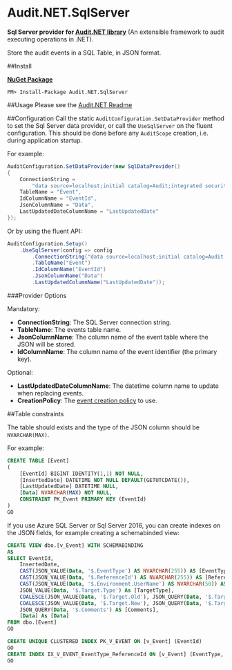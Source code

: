 # Audit.NET.SqlServer
**Sql Server provider for [Audit.NET library](https://github.com/thepirat000/Audit.NET)** (An extensible framework to audit executing operations in .NET).

Store the audit events in a SQL Table, in JSON format.

##Install

**[NuGet Package](https://www.nuget.org/packages/Audit.NET.SqlServer/)**
```
PM> Install-Package Audit.NET.SqlServer
```

##Usage
Please see the [Audit.NET Readme](https://github.com/thepirat000/Audit.NET#usage)

##Configuration
Call the static `AuditConfiguration.SetDataProvider` method to set the Sql Server data provider, or call the `UseSqlServer` on the fluent configuration. This should be done before any `AuditScope` creation, i.e. during application startup.

For example:
```c#
AuditConfiguration.SetDataProvider(new SqlDataProvider()
{
    ConnectionString =
        "data source=localhost;initial catalog=Audit;integrated security=true;",
    TableName = "Event",
    IdColumnName = "EventId",
    JsonColumnName = "Data",
    LastUpdatedDateColumnName = "LastUpdatedDate"
});
```

Or by using the fluent API:
```c#
AuditConfiguration.Setup()
    .UseSqlServer(config => config
        .ConnectionString("data source=localhost;initial catalog=Audit;integrated security=true;")
        .TableName("Event")
        .IdColumnName("EventId")
        .JsonColumnName("Data")
        .LastUpdatedColumnName("LastUpdatedDate"));
```

###Provider Options

Mandatory:
- **ConnectionString**: The SQL Server connection string.
- **TableName**: The events table name.
- **JsonColumnName**: The column name of the event table where the JSON will be stored.
- **IdColumnName**: The column name of the event identifier (the primary key).

Optional:
- **LastUpdatedDateColumnName**: The datetime column name to update when replacing events.
- **CreationPolicy**: The [event creation policy](https://github.com/thepirat000/Audit.NET#event-creation-policy) to use.

##Table constraints

The table should exists and the type of the JSON column should be `NVARCHAR(MAX)`.

For example:
```SQL
CREATE TABLE [Event]
(
	[EventId] BIGINT IDENTITY(1,1) NOT NULL,
	[InsertedDate] DATETIME NOT NULL DEFAULT(GETUTCDATE()),
	[LastUpdatedDate] DATETIME NULL,
	[Data] NVARCHAR(MAX) NOT NULL,
	CONSTRAINT PK_Event PRIMARY KEY (EventId)
)
GO
```

If you use Azure SQL Server or Sql Server 2016, you can create indexes on the JSON fields, for example creating a schemabinded view:

```SQL
CREATE VIEW dbo.[v_Event] WITH SCHEMABINDING
AS
SELECT EventId, 
	InsertedDate,
	CAST(JSON_VALUE(Data, '$.EventType') AS NVARCHAR(255)) AS [EventType],
	CAST(JSON_VALUE(Data, '$.ReferenceId') AS NVARCHAR(255)) AS [ReferenceId],
	CAST(JSON_VALUE(Data, '$.Environment.UserName') AS NVARCHAR(50)) AS [UserName],
	JSON_VALUE(Data, '$.Target.Type') As [TargetType],
	COALESCE(JSON_VALUE(Data, '$.Target.Old'), JSON_QUERY(Data, '$.Target.Old')) AS [TargetOld],
	COALESCE(JSON_VALUE(Data, '$.Target.New'), JSON_QUERY(Data, '$.Target.New')) AS [TargetNew],
	JSON_QUERY(Data, '$.Comments') AS [Comments],
	[Data] As [Data]
FROM dbo.[Event]
GO

CREATE UNIQUE CLUSTERED INDEX PK_V_EVENT ON [v_Event] (EventId)
GO
CREATE INDEX IX_V_EVENT_EventType_ReferenceId ON [v_Event] (EventType, ReferenceId)
GO
```
